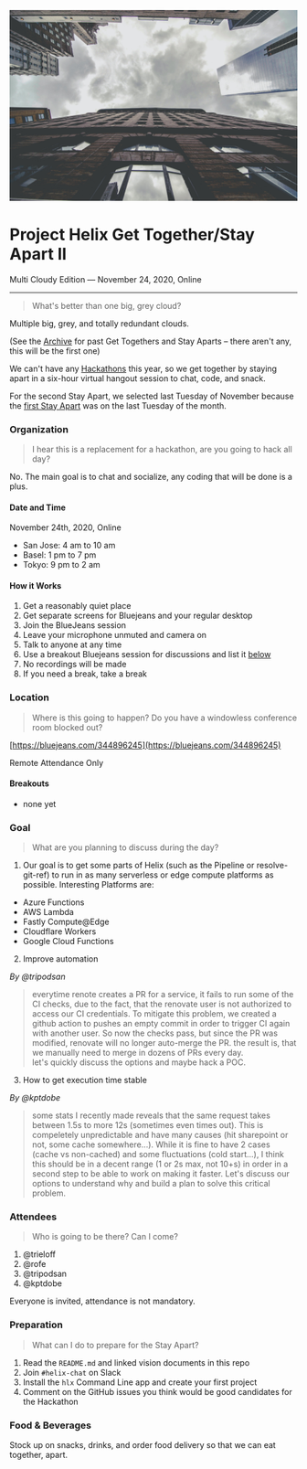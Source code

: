 ![](./2-cloudy/2.jpg)

# Project Helix Get Together/Stay Apart II

Multi Cloudy Edition — November 24, 2020, Online

---

> What's better than one big, grey cloud?

Multiple big, grey, and totally redundant clouds.

(See the [Archive](./README.md) for past Get Togethers and Stay Aparts – there aren't any, this will be the first one)

We can't have any [Hackathons](../hackathons/README.md) this year, so we get together by staying apart in a six-hour virtual hangout session to chat, code, and snack.

For the second Stay Apart, we selected last Tuesday of November because the [first Stay Apart](1-spooky.md) was on the last Tuesday of the month.

### Organization

> I hear this is a replacement for a hackathon, are you going to hack all day?

No. The main goal is to chat and socialize, any coding that will be done is a plus.

#### Date and Time

November 24th, 2020, Online

- San Jose: 4 am to 10 am
- Basel: 1 pm to 7 pm
- Tokyo: 9 pm to 2 am

#### How it Works

1. Get a reasonably quiet place
2. Get separate screens for Bluejeans and your regular desktop
3. Join the BlueJeans session
4. Leave your microphone unmuted and camera on
5. Talk to anyone at any time
6. Use a breakout Bluejeans session for discussions and list it [below](#breakouts)
7. No recordings will be made
8. If you need a break, take a break

### Location

> Where is this going to happen? Do you have a windowless conference room blocked out?

[https://bluejeans.com/344896245](https://bluejeans.com/344896245)

Remote Attendance Only

#### Breakouts

- none yet

### Goal

> What are you planning to discuss during the day?

1. Our goal is to get some parts of Helix (such as the Pipeline or resolve-git-ref) to run in as many serverless or edge compute platforms as possible. Interesting Platforms are:

- Azure Functions
- AWS Lambda
- Fastly Compute@Edge
- Cloudflare Workers
- Google Cloud Functions

2. Improve automation

_By @tripodsan_
> everytime renote creates a PR for a service, it fails to run some of the CI checks, due to the fact, that the renovate user is not authorized to access our CI credentials. To mitigate this problem, we created a github action to pushes an empty commit in order to trigger CI again with another user. So now the checks pass, but since the PR was modified, renovate will no longer auto-merge the PR. the result is, that we manually need to merge in dozens of PRs every day.  
let's quickly discuss the options and maybe hack a POC.

3. How to get execution time stable

_By @kptdobe_
> some stats I recently made reveals that the same request takes between 1.5s to more 12s (sometimes even times out). This is compeletely unpredictable and have many causes (hit sharepoint or not, some cache somewhere...). While it is fine to have 2 cases (cache vs non-cached) and some fluctuations (cold start...), I think this should be in a decent range (1 or 2s max, not 10+s) in order in a second step to be able to work on making it faster. Let's discuss our options to understand why and build a plan to solve this critical problem.

### Attendees

> Who is going to be there? Can I come?

1. @trieloff 
1. @rofe
1. @tripodsan
1. @kptdobe

Everyone is invited, attendance is not mandatory.

### Preparation

> What can I do to prepare for the Stay Apart?

1. Read the `README.md` and linked vision documents in this repo
2. Join `#helix-chat` on Slack
3. Install the `hlx` Command Line app and create your first project
4. Comment on the GitHub issues you think would be good candidates for the Hackathon

### Food & Beverages

Stock up on snacks, drinks, and order food delivery so that we can eat together, apart.
